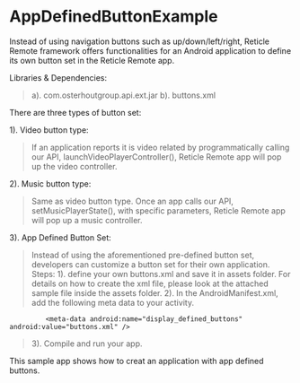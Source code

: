 # AppDefinedButtonExample

Instead of using navigation buttons such as up/down/left/right, Reticle Remote framework offers functionalities for an Android application to define its own button set in the Reticle Remote app.

Libraries & Dependencies:
>a). com.osterhoutgroup.api.ext.jar
>b). buttons.xml

There are three types of button set:

1). Video button type:
> If an application reports it is video related by programmatically calling our API, launchVideoPlayerController(), Reticle Remote app will pop up the video controller.

2). Music button type:
> Same as video button type. Once an app calls our API, setMusicPlayerState(), with specific parameters, Reticle Remote app will pop up a music controller.

3). App Defined Button Set:
>  Instead of using the aforementioned pre-defined button set, developers can customize a button set for their own application. 
>  Steps:
>     1). define your own buttons.xml and save it in assets folder. For details on how to create the xml file, please look at the attached sample file inside the assets folder.
>  2). In the AndroidManifest.xml, add the following meta data to your activity.
```
         <meta-data android:name="display_defined_buttons" android:value="buttons.xml" />
```
>  3). Compile and run your app.

This sample app shows how to creat an application with app defined buttons.
